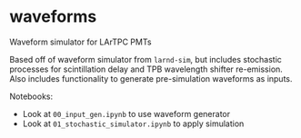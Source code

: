 # waveforms
Waveform simulator for LArTPC PMTs

Based off of waveform simulator from `larnd-sim`, but includes stochastic processes for scintillation delay and TPB wavelength shifter re-emission. Also includes functionality to generate pre-simulation waveforms as inputs.

Notebooks:
* Look at `00_input_gen.ipynb` to use waveform generator
* Look at `01_stochastic_simulator.ipynb` to apply simulation
